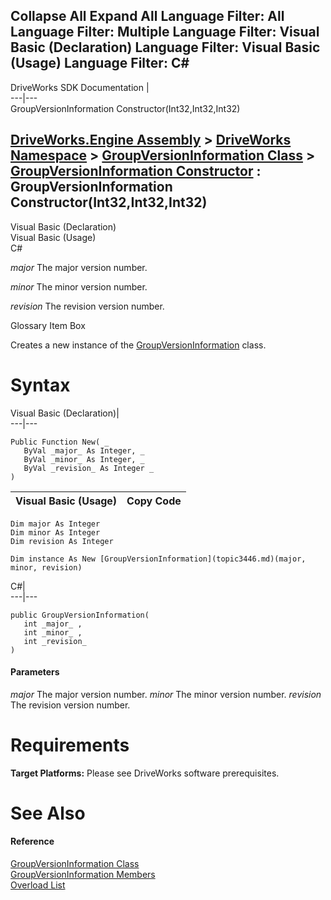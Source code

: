 Collapse All Expand All Language Filter: All  Language Filter: Multiple  Language Filter: Visual Basic (Declaration) Language Filter: Visual Basic (Usage) Language Filter: C#  
---  
DriveWorks SDK Documentation  |   
---|---  
GroupVersionInformation Constructor(Int32,Int32,Int32)   
  
[DriveWorks.Engine Assembly](topic2156.md) > [DriveWorks Namespace](topic2159.md) > [GroupVersionInformation Class](topic3446.md) > [GroupVersionInformation Constructor](topic3452.md) : GroupVersionInformation Constructor(Int32,Int32,Int32)  
---  
  
Visual Basic (Declaration)    
Visual Basic (Usage)    
C# 

_major_
    The major version number.

_minor_
    The minor version number.

_revision_
    The revision version number.

Glossary Item Box

Creates a new instance of the [GroupVersionInformation](topic3446.md) class. 

# Syntax

Visual Basic (Declaration)|   
---|---  
      
    
    Public Function New( _
       ByVal _major_ As Integer, _
       ByVal _minor_ As Integer, _
       ByVal _revision_ As Integer _
    )  
  
Visual Basic (Usage)| Copy Code  
---|---  
      
    
    Dim major As Integer
    Dim minor As Integer
    Dim revision As Integer
     
    Dim instance As New [GroupVersionInformation](topic3446.md)(major, minor, revision)  
  
C#|   
---|---  
      
    
    public GroupVersionInformation( 
       int _major_ ,
       int _minor_ ,
       int _revision_
    )  
  
#### Parameters

 _major_
    The major version number.
_minor_
    The minor version number.
_revision_
    The revision version number.

# Requirements

**Target Platforms:** Please see DriveWorks software prerequisites.

# See Also

#### Reference

[GroupVersionInformation Class](topic3446.md)   
[GroupVersionInformation Members](topic3447.md)   
[Overload List](topic3452.md)


